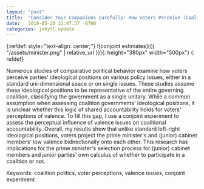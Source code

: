 ```yaml
---
layout: "post"
title:  "Consider Your Companions Carefully: How Voters Perceive (Coalition) Governments’ Poor Valence Images?"
date:   2019-05-26 11:47:57 -0700
categories: jekyll update
---
```


{:refdef: style="text-align: center;"}
![conjoint estimates]({{ "/assets/minister.png" | relative_url }}){: height="380px" width="500px"}
{: refdef}

Numerous studies of comparative political behavior examine how voters perceive parties' ideological positions on various policy issues, either in a standard uni-dimensional space or on single issues. These studies assume these ideological positions to be representative of the entire governing coalition, classifying the government as a single unitary. While a common assumption when assessing coalition governments' ideological positions, it is unclear whether this logic of shared accountability holds for voters' perceptions of valence. To fill this gap, I use a conjoint experiment to assess the perceptual influence of valence issues on coalitional accountability. Overall, my results show that unlike standard left-right ideological positions, voters project the prime minister's and (junior) cabinet members' low valence bidirectionally onto each other. This research has implications for the prime minister's selection process for (junior) cabinet members and junior parties' own calculus of whether to participate in a coalition or not.

Keywords: coalition politics, voter perceptions, valence issues, conjoint experiment

<!-- Papers, data, and replication codes could be reached [here](https://github.com/tzuliu/Do-Scandals-Matter-A-Conjoint-Experiment-in-the-U.K. "2nd project").(
[Paper](https://github.com/tzuliu/Do-Scandals-Matter-A-Conjoint-Experiment-in-the-U.K./blob/master/Paper/Conjoint.pdf),
[Data](https://github.com/tzuliu/Do-Scandals-Matter-A-Conjoint-Experiment-in-the-U.K./tree/master/Data "data"), [R-Codes](https://github.com/tzuliu/Do-Scandals-Matter-A-Conjoint-Experiment-in-the-U.K./tree/master/R%20Files "rcode")) -->
